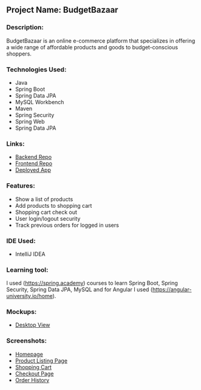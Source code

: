 ## Project Name: BudgetBazaar

### Description:
BudgetBazaar is an online e-commerce platform that specializes in offering a wide range of affordable products and goods to budget-conscious shoppers. 

### Technologies Used:
- Java
- Spring Boot
- Spring Data JPA
- MySQL Workbench
- Maven
- Spring Security
- Spring Web
- Spring Data JPA

### Links:
* [Backend Repo]()
* [Frontend Repo]()
* [Deployed App]()

### Features:
* Show a list of products
* Add products to shopping cart
* Shopping cart check out
* User login/logout security
* Track previous orders for logged in users

### IDE Used:
- IntelliJ IDEA

### Learning tool:
I used (https://spring.academy) courses to learn Spring Boot, Spring Security, Spring Data JPA, MySQL and for Angular I used (https://angular-university.io/home). 

### Mockups:
* [Desktop View]()

### Screenshots:
* [Homepage]()
* [Product Listing Page]()
* [Shopping Cart]()
* [Checkout Page]()
* [Order History]()

